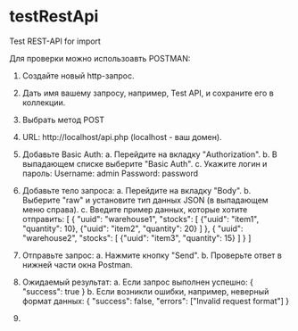 # testRestApi
Test REST-API for import

Для проверки можно использоавть POSTMAN:
1. Создайте новый http-запрос. 
2. Дать имя вашему запросу, например, Test API, и сохраните его в коллекции.
3. Выбрать метод POST
4. URL: http://localhost/api.php (localhost - ваш домен).
5. Добавьте Basic Auth:
    a. Перейдите на вкладку "Authorization".
    b. В выпадающем списке выберите "Basic Auth".
    c. Укажите логин и пароль:
        Username: admin
        Password: password
6. Добавьте тело запроса:
    a. Перейдите на вкладку "Body".
    b. Выберите "raw" и установите тип данных JSON (в выпадающем меню справа).
    c. Введите пример данных, которые хотите отправить:
        [
           {
               "uuid": "warehouse1",
               "stocks": [
                   {"uuid": "item1", "quantity": 10},
                   {"uuid": "item2", "quantity": 20}
               ]
           },
           {
               "uuid": "warehouse2",
               "stocks": [
                   {"uuid": "item3", "quantity": 15}
               ]
           }
        ]

7. Отправьте запрос: 
    a. Нажмите кнопку "Send".
    b. Проверьте ответ в нижней части окна Postman.
8. Ожидаемый результат: 
    a. Если запрос выполнен успешно:
        {
            "success": true
        }
    b. Если возникли ошибки, например, неверный формат данных:
        {
            "success": false,
            "errors": ["Invalid request format"]
        }
9. 